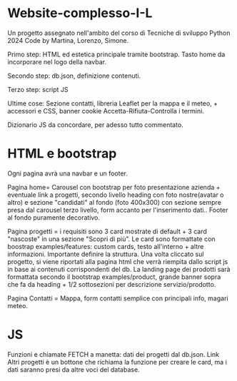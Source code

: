 # Website-complesso-I-L
Un progetto assegnato nell'ambito del corso di Tecniche di sviluppo Python 2024
Code by Martina, Lorenzo, Simone.

Primo step: HTML ed estetica principale tramite bootstrap.
Tasto home da incorporare nel logo della navbar.

Secondo step: db.json, definizione contenuti.

Terzo step: script JS

Ultime cose: Sezione contatti, libreria Leaflet per la mappa e il meteo, + accessori e CSS, banner cookie Accetta-Rifiuta-Controlla i termini.

Dizionario JS da concordare, per adesso tutto commentato. 

# HTML e bootstrap
Ogni pagina avrà una navbar e un footer.

Pagina home= Carousel con bootstrap per foto presentazione azienda + eventuale link a progetti, secondo livello heading con foto nostre(avatar o altro) e sezione "candidati" al fondo (foto 400x300)  con sezione sempre presa dal carousel terzo livello, form accanto per l'inserimento dati.. Footer al fondo puramente decorativo.

Pagina progetti = i requisiti sono 3 card mostrate di default + 3 card "nascoste" in una sezione "Scopri di più". Le card sono formattate con boostrap examples/features: custom cards, testo all'interno + altre informazioni. Importante definire la struttura. Una volta cliccato sul progetto, si viene riportati alla pagina html che verrà riempita dallo script js in base ai contenuti corrispondenti del db. La landing page dei prodotti sarà formattata secondo il bootstrap examples/product, grande banner sopra che fa da heading + 1/2 sottosezioni per descrizione servizio/prodotto.

Pagina Contatti = Mappa, form contatti semplice con principali info, magari meteo.

# JS 

Funzioni e chiamate FETCH a manetta: dati dei progetti dal db.json. Link Altri progetti è un bottone che richiama la funzione per creare le card, ma i dati saranno presi da altre voci del database.
